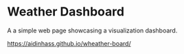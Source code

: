 # Weather Dashboard
A a simple web page showcasing a visualization dashboard.  

https://aidinhass.github.io/wheather-board/
